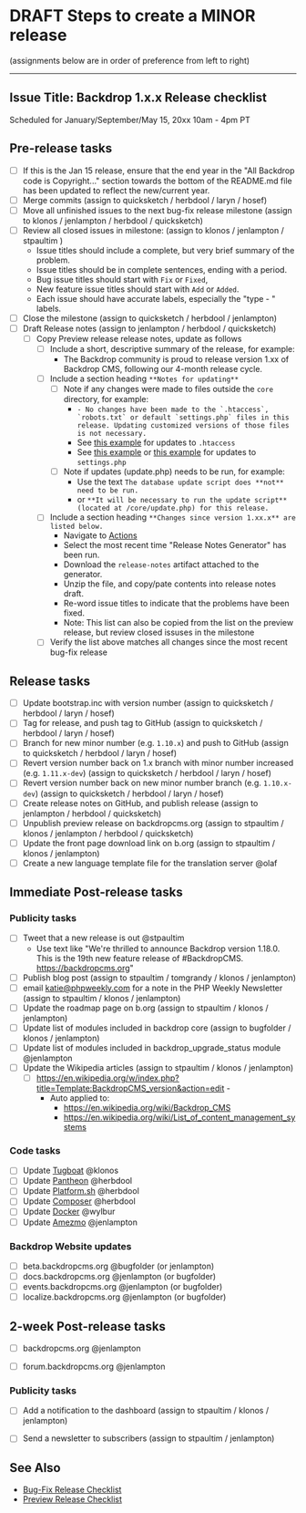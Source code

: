 DRAFT Steps to create a MINOR release
=====================================
(assignments below are in order of preference from left to right)

---
Issue Title:   Backdrop 1.x.x Release checklist
---

Scheduled for January/September/May 15, 20xx 10am - 4pm PT

## Pre-release tasks

- [ ] If this is the Jan 15 release, ensure that the end year in the "All Backdrop code is Copyright..." section towards the bottom of the README.md file has been updated to reflect the new/current year.
- [ ] Merge commits (assign to quicksketch / herbdool / laryn / hosef)
- [ ] Move all unfinished issues to the next bug-fix release milestone (assign to klonos / jenlampton / herbdool / quicksketch)
- [ ] Review all closed issues in milestone: (assign to klonos / jenlampton / stpaultim )
  * Issue titles should include a complete, but very brief summary of the problem.
  * Issue titles should be in complete sentences, ending with a period.
  * Bug issue titles should start with `Fix` or `Fixed`,
  * New feature issue titles should start with `Add` or `Added`.
  * Each issue should have accurate labels, especially the "type - " labels.
- [ ] Close the milestone (assign to quicksketch / herbdool / jenlampton)
- [ ] Draft Release notes (assign to jenlampton / herbdool / quicksketch)
  - [ ] Copy Preview release release notes, update as follows
    - [ ] Include a short, descriptive summary of the release, for example:
      * The Backdrop community is proud to release version 1.xx of Backdrop CMS, following our 4-month release cycle.
    - [ ] Include a section heading `**Notes for updating**`
      - [ ] Note if any changes were made to files outside the `core` directory, for example:
        * ``- No changes have been made to the `.htaccess`, `robots.txt` or default `settings.php` files in this release. Updating customized versions of those files is not necessary.``
        * See [this example](https://github.com/backdrop/backdrop/releases/tag/1.18.0) for updates to `.htaccess`
        * See [this example](https://github.com/backdrop/backdrop/releases/tag/1.16.0) or [this example](https://github.com/backdrop/backdrop/releases/tag/1.14.0) for updates to `settings.php`
      - [ ] Note if updates (update.php) needs to be run, for example:
        * Use the text `The database update script does **not** need to be run.`
        * or `**It will be necessary to run the update script** (located at /core/update.php) for this release.`
    - [ ] Include a section heading `**Changes since version 1.xx.x** are listed below.`
      * Navigate to [Actions](https://github.com/backdrop/backdrop-issues/actions)
      * Select the most recent time "Release Notes Generator" has been run.
      * Download the `release-notes` artifact attached to the generator.
      * Unzip the file, and copy/pate contents into release notes draft.
      * Re-word issue titles to indicate that the problems have been fixed.
      * Note: This list can also be copied from the list on the preview release, but review closed issuses in the milestone
    - [ ] Verify the list above matches all changes since the most recent bug-fix release

## Release tasks

- [ ] Update bootstrap.inc with version number (assign to quicksketch / herbdool / laryn / hosef)
- [ ] Tag for release, and push tag to GitHub (assign to quicksketch / herbdool / laryn / hosef)
- [ ] Branch for new minor number (e.g. `1.10.x`) and push to GitHub (assign to quicksketch / herbdool / laryn / hosef)
- [ ] Revert version number back on 1.x branch with minor number increased (e.g. `1.11.x-dev`) (assign to quicksketch / herbdool / laryn / hosef)
- [ ] Revert version number back on new minor number branch (e.g. `1.10.x-dev`) (assign to quicksketch / herbdool / laryn / hosef)
- [ ] Create release notes on GitHub, and publish release (assign to jenlampton / herbdool / quicksketch)
- [ ] Unpublish preview release on backdropcms.org (assign to stpaultim / klonos / jenlampton / herbdool / quicksketch)
- [ ] Update the front page download link on b.org (assign to stpaultim / klonos / jenlampton)
- [ ] Create a new language template file for the translation server @olaf
<!-- automate this https://github.com/backdrop-ops/localize.backdropcms.org/issues/27 -->

## Immediate Post-release tasks

### Publicity tasks

- [ ] Tweet that a new release is out @stpaultim
  * Use text like "We're thrilled to announce Backdrop version 1.18.0. This is the 19th new feature release of #BackdropCMS. https://backdropcms.org"
- [ ] Publish blog post (assign to stpaultim / tomgrandy / klonos / jenlampton)
- [ ] email katie@phpweekly.com for a note in the PHP Weekly Newsletter (assign to stpaultim / klonos / jenlampton)
- [ ] Update the roadmap page on b.org (assign to stpaultim / klonos / jenlampton)
- [ ] Update list of modules included in backdrop core (assign to bugfolder / klonos / jenlampton)
- [ ] Update list of modules included in backdrop_upgrade_status module @jenlampton
- [ ] Update the Wikipedia articles (assign to stpaultim / klonos / jenlampton)
  - [ ] https://en.wikipedia.org/w/index.php?title=Template:BackdropCMS_version&action=edit - 
    * Auto applied to:
      * https://en.wikipedia.org/wiki/Backdrop_CMS
      * https://en.wikipedia.org/wiki/List_of_content_management_systems

### Code tasks

- [ ] Update [Tugboat](https://github.com/backdrop/backdrop-issues/wiki/Update:-Tugboat) @klonos
- [ ] Update [Pantheon](https://github.com/backdrop/backdrop-issues/wiki/Update:-Pantheon-Upstream) @herbdool
- [ ] Update [Platform.sh](https://github.com/backdrop/backdrop-issues/wiki/Update:-Platform.sh-Template) @herbdool
- [ ] Update [Composer](https://github.com/backdrop-ops/backdrop-composer) @herbdool
- [ ] Update [Docker](https://github.com/backdrop/backdrop-issues/wiki/Update:-Docker-Image) @wylbur
- [ ] Update [Amezmo](https://github.com/sdubois/backdrop-amezmo) @jenlampton

### Backdrop Website updates

- [ ] beta.backdropcms.org @bugfolder (or jenlampton)
- [ ] docs.backdropcms.org @jenlampton (or bugfolder)
- [ ] events.backdropcms.org @jenlampton (or bugfolder)
- [ ] localize.backdropcms.org @jenlampton (or bugfolder)

## 2-week Post-release tasks
<!-- These should be done after the first bug-fix release or 14 days -- whichever comes sooner. -->

- [ ] backdropcms.org @jenlampton
- [ ] forum.backdropcms.org @jenlampton


### Publicity tasks

- [ ] Add a notification to the dashboard (assign to stpaultim / klonos / jenlampton)
- [ ] Send a newsletter to subscribers (assign to stpaultim / jenlampton)


See Also
---------
* [Bug-Fix Release Checklist]()
* [Preview Release Checklist]()
